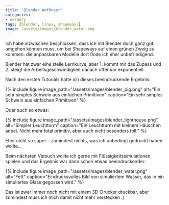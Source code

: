 ```yaml
---
title: "Blender Anfänger"
categories:
- nerdery
tags: [blender, linux, shapeways]
image: /assets/images/blender_water.png
---
```


Ich habe inzwischen beschlossen, dass ich mit Blender doch ganz gut umgehen können muss, um bei Shapeways auf einen grünen Zweig zu kommen: die anpassbaren Modelle dort finde ich eher unbefriedigend.

Blender hat zwar eine steile Lernkurve, aber 1. kommt mir das Zupass und 2. steigt die Arbeitsgeschwindigkeit danach offenbar exponentiell.

Nach den ersten Tutorials hatte ich dieses beeindruckende Ergebnis:

{% include figure image_path="/assets/images/blender_pig.png" alt="Ein sehr simples Schwein aus einfachen Primitiven" caption="Ein sehr simples Schwein aus einfachen Primitiven" %}

Oder auch so etwas:

{% include figure image_path="/assets/images/blender_lighthouse.png" alt="Simpler Leuchtturm" caption="Ein Leuchtturm mit kleinem Häuschen anbei. Nicht mehr total primitiv, aber auch nicht besonders toll." %}

Eher nicht so super – zumindest nichts, was ich unbedingt gedruckt haben wollte...


Beim nächsten Versuch wollte ich gerne mit Flüssigkeitssimulationen spielen und das Ergebnis war dann schon etwas beeindruckender:

{% include figure image_path="/assets/images/blender_water.png" alt="Fett" caption="Eindrucksvolles Bild von simuliertem Wasser, das in ein simuliertes Glass gegossen wird." %}

Das ist zwar immer noch nicht mit einem 3D-Drucker druckbar, aber zumindest muss ich mich damit nicht mehr verstecken :)